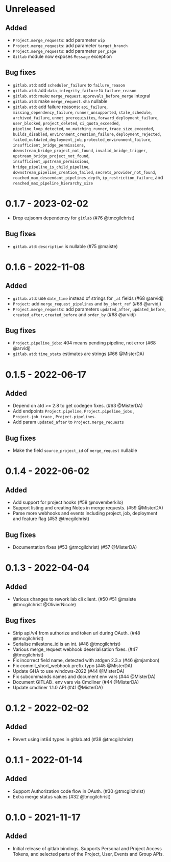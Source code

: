 # Unreleased

## Added

 * `Project.merge_requests`: add parameter `wip`
 * `Project.merge_requests`: add parameter `target_branch`
 * `Project.merge_requests`: add parameter `per_page`
 * `Gitlab` module now exposes `Message` exception

## Bug fixes

 * `gitlab.atd`: add `scheduler_failure` to `failure_reason`
 * `gitlab.atd`: add `data_integrity_failure` to `failure_reason`
 * `gitlab.atd`: make `merge_request.approvals_before_merge` integral
 * `gitlab.atd`: make `merge_request.sha` nullable
 * `gitlab.atd`: add failure reasons: `api_failure`,
   `missing_dependency_failure`, `runner_unsupported`,
   `stale_schedule`, `archived_failure`, `unmet_prerequisites`,
   `forward_deployment_failure`, `user_blocked`, `project_deleted`,
   `ci_quota_exceeded`, `pipeline_loop_detected`,
   `no_matching_runner`, `trace_size_exceeded`, `builds_disabled`,
   `environment_creation_failure`, `deployment_rejected`,
   `failed_outdated_deployment_job`, `protected_environment_failure`,
   `insufficient_bridge_permissions`,
   `downstream_bridge_project_not_found`, `invalid_bridge_trigger`,
   `upstream_bridge_project_not_found`,
   `insufficient_upstream_permissions`,
   `bridge_pipeline_is_child_pipeline`,
   `downstream_pipeline_creation_failed`,
   `secrets_provider_not_found`,
   `reached_max_descendant_pipelines_depth`, `ip_restriction_failure`,
   and `reached_max_pipeline_hierarchy_size`

# 0.1.7 - 2023-02-02

 * Drop ezjsonm dependency for `gitlab` (#76 @tmcgilchrist)

## Bug fixes
 * `gitlab.atd`: `description` is nullable (#75 @maiste)

# 0.1.6 - 2022-11-08

## Added

 * `gitlab.atd`: use `date_time` instead of strings for `_at` fields (#68 @arvidj)
 * `Project`: add `merge_request_pipelines` and `by_short_ref` (#68 @arvidj)
 * `Project.merge_requests`: add parameters `updated_after`, `updated_before`,
   `created_after`, `created_before` and `order_by` (#68 @arvidj)

## Bug fixes

 * `Project.pipeline_jobs`: 404 means pending pipeline, not error (#68 @arvidj)
 * `gitlab.atd`: `time_stats` estimates are strings (#66 @MisterDA)

# 0.1.5 - 2022-06-17

## Added

  * Depend on atd >= 2.8 to get codegen fixes. (#63 @MisterDA)
  * Add endpoints `Project.pipeline`, `Project.pipeline_jobs` , `Project.job_trace` , `Project.pipelines`.
  * Add param `updated_after` to `Project.merge_requests`

## Bug fixes

  * Make the field `source_project_id` of `merge_request` nullable

# 0.1.4 - 2022-06-02

## Added

 * Add support for project hooks (#58 @novemberkilo)
 * Support listing and creating Notes in merge requests. (#59 @MisterDA)
 * Parse more webhooks and events including project, job, deployment and feature flag (#53 @tmcgilchrist)

## Bug fixes

 * Documentation fixes (#53 @tmcgilchrist) (#57 @MisterDA)

# 0.1.3 - 2022-04-04

## Added
 * Various changes to rework lab cli client. (#50 #51 @maiste @tmcgilchrist @OlivierNicole)

## Bug fixes
 * Strip api/v4 from authorize and token url during OAuth. (#48 @tmcgilchrist)
 * Serialise milestone_id is an int. (#48 @tmcgilchrist)
 * Various merge_request webhook deserialisation fixes. (#47 @tmcgilchrist)
 * Fix incorrect field name, detected with atdgen 2.3.x (#46 @mjambon)
 * Fix commit_short_webhook prefix typo (#45 @MisterDA)
 * Update GHA to use windows-2022  (#44 @MisterDA)
 * Fix subcommands names and document env vars (#44 @MisterDA)
 * Document GITLAB_ env vars via Cmdliner (#44 @MisterDA)
 * Update cmdliner 1.1.0 API (#41 @MisterDA)

# 0.1.2 - 2022-02-02

## Added

- Revert using int64 types in gitlab.atd (#38 @tmcgilchrist)

# 0.1.1 - 2022-01-14

## Added

- Support Authorization code flow in OAuth. (#30 @tmcgilchrist)
- Extra merge status values (#32 @tmcgilchrist)

# 0.1.0 - 2021-11-17

## Added

- Initial release of gitlab bindings. Supports Personal and Project Access Tokens, and selected
  parts of the Project, User, Events and Group APIs.
